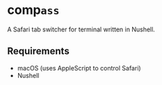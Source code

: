 # comp<code>ass</code>

A Safari tab switcher for terminal written in Nushell.

## Requirements

- macOS (uses AppleScript to control Safari)
- Nushell
